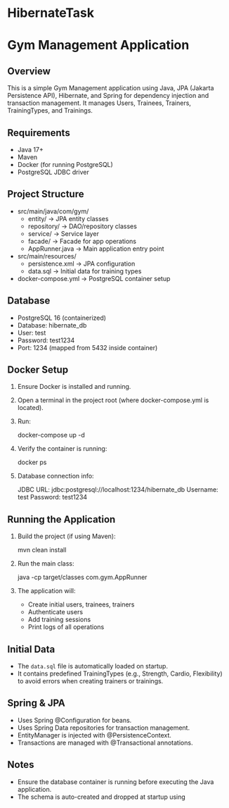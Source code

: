# HibernateTask
Gym Management Application
==========================

Overview
--------
This is a simple Gym Management application using Java, JPA (Jakarta Persistence API), Hibernate, and Spring for dependency injection and transaction management. 
It manages Users, Trainees, Trainers, TrainingTypes, and Trainings.

Requirements
------------
- Java 17+
- Maven
- Docker (for running PostgreSQL)
- PostgreSQL JDBC driver

Project Structure
-----------------
- src/main/java/com/gym/
  - entity/       -> JPA entity classes
  - repository/   -> DAO/repository classes
  - service/      -> Service layer
  - facade/       -> Facade for app operations
  - AppRunner.java -> Main application entry point
- src/main/resources/
  - persistence.xml -> JPA configuration
  - data.sql       -> Initial data for training types
- docker-compose.yml -> PostgreSQL container setup

Database
--------
- PostgreSQL 16 (containerized)
- Database: hibernate_db
- User: test
- Password: test1234
- Port: 1234 (mapped from 5432 inside container)

Docker Setup
------------
1. Ensure Docker is installed and running.
2. Open a terminal in the project root (where docker-compose.yml is located).
3. Run:
   
   docker-compose up -d

4. Verify the container is running:

   docker ps

5. Database connection info:

   JDBC URL: jdbc:postgresql://localhost:1234/hibernate_db
   Username: test
   Password: test1234

Running the Application
-----------------------
1. Build the project (if using Maven):
   
   mvn clean install

2. Run the main class:

   java -cp target/classes com.gym.AppRunner

3. The application will:
   - Create initial users, trainees, trainers
   - Authenticate users
   - Add training sessions
   - Print logs of all operations

Initial Data
------------
- The `data.sql` file is automatically loaded on startup.
- It contains predefined TrainingTypes (e.g., Strength, Cardio, Flexibility) to avoid errors when creating trainers or trainings.

Spring & JPA
------------
- Uses Spring @Configuration for beans.
- Uses Spring Data repositories for transaction management.
- EntityManager is injected with @PersistenceContext.
- Transactions are managed with @Transactional annotations.

Notes
-----
- Ensure the database container is running before executing the Java application.
- The schema is auto-created and dropped at startup using


